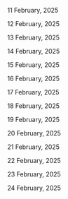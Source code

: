 11 February, 2025

12 February, 2025

13 February, 2025

14 February, 2025

15 February, 2025

16 February, 2025

17 February, 2025

18 February, 2025

19 February, 2025

20 February, 2025

21 February, 2025

22 February, 2025

23 February, 2025

24 February, 2025